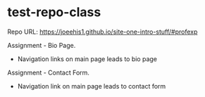 # test-repo-class

Repo URL: https://joeehis1.github.io/site-one-intro-stuff/#profexp

Assignment - Bio Page.

-   Navigation links on main page leads to bio page

Assignment - Contact Form.

-   Navigation link on main page leads to contact form
